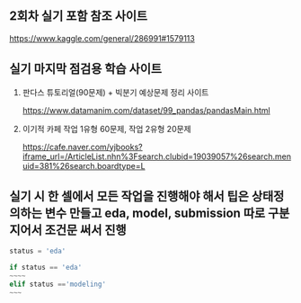 ## 2회차 실기 포함 참조 사이트

https://www.kaggle.com/general/286991#1579113





## 실기 마지막 점검용 학습 사이트

1. 판다스 튜토리얼(90문제) + 빅분기 예상문제 정리 사이트

    https://www.datamanim.com/dataset/99_pandas/pandasMain.html

2. 이기적 카페 작업 1유형 60문제, 작업 2유형 20문제

    https://cafe.naver.com/yjbooks?iframe_url=/ArticleList.nhn%3Fsearch.clubid=19039057%26search.menuid=381%26search.boardtype=L



## 실기 시 한 셀에서 모든 작업을 진행해야 해서 팁은 상태정의하는 변수 만들고 eda, model, submission 따로 구분지어서 조건문 써서 진행

```python
status = 'eda'

if status == 'eda'
~~~~
elif status =='modeling'
~~~

```

